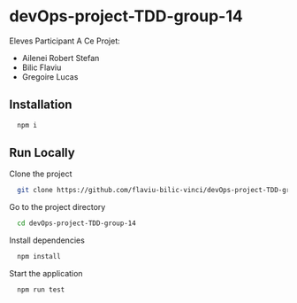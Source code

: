 # devOps-project-TDD-group-14

Eleves Participant A Ce Projet:

-   Ailenei Robert Stefan
-   Bilic Flaviu
-   Gregoire Lucas

## Installation

```bash
  npm i
```

## Run Locally

Clone the project

```bash
  git clone https://github.com/flaviu-bilic-vinci/devOps-project-TDD-group-14.git
```

Go to the project directory

```bash
  cd devOps-project-TDD-group-14
```

Install dependencies

```bash
  npm install
```

Start the application

```bash
  npm run test
```
